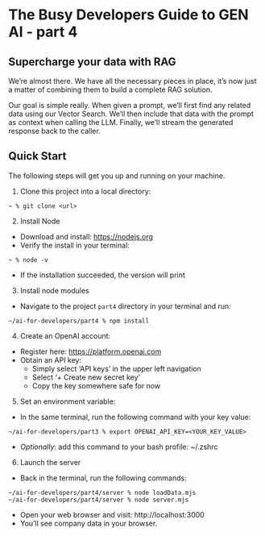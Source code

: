 # The Busy Developers Guide to GEN AI - part 4

## Supercharge your data with RAG

We’re almost there.  We have all the necessary pieces in place, it’s now just a matter of combining them to build a complete RAG solution.

Our goal is simple really.  When given a prompt, we’ll first find any related data using our Vector Search.  We’ll then include that data with the prompt as context when calling the LLM.  Finally, we’ll stream the generated response back to the caller.

## Quick Start

The following steps will get you up and running on your machine.

1. Clone this project into a local directory:

```
~ % git clone <url>
```

2. Install Node

- Download and install: https://nodejs.org
- Verify the install in your terminal:

```
~ % node -v
```

- If the installation succeeded, the version will print

3. Install node modules

- Navigate to the project `part4` directory in your terminal and run:

```
~/ai-for-developers/part4 % npm install
```

4.  Create an OpenAI account:

- Register here: https://platform.openai.com
- Obtain an API key:
  - Simply select ‘API keys’ in the upper left navigation
  - Select ‘+ Create new secret key’
  - Copy the key somewhere safe for now

5.  Set an environment variable:

- In the same terminal, run the following command with your key value:

```
~/ai-for-developers/part3 % export OPENAI_API_KEY=<YOUR_KEY_VALUE>
```

- _Optionally_: add this command to your bash profile:  ~/.zshrc

6.  Launch the server

- Back in the terminal, run the following commands:

```
~/ai-for-developers/part4/server % node loadData.mjs
~/ai-for-developers/part4/server % node server.mjs
```

- Open your web browser and visit: http://localhost:3000
- You’ll see company data in your browser.